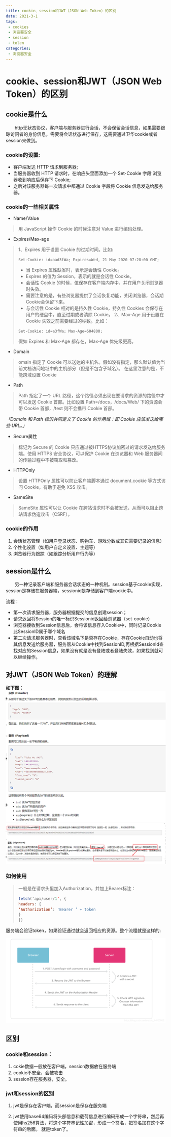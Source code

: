 ```yaml
---
title: cookie、session和JWT（JSON Web Token）的区别
date: 2021-3-1
tags:
 - cookies 
 - 浏览器安全
 - session
 - tolen
categories: 
 - 浏览器安全
---
```

# cookie、session和JWT（JSON Web Token）的区别

## cookie是什么
&emsp;&emsp;http无状态协议，客户端与服务器进行会话，不会保留会话信息，如果需要跟踪访问者的身份信息，需要将会话状态进行保存，这需要通过卫华cookie或者session来做到。

### cookie的设置:
* 客户端发送 HTTP 请求到服务器;
* 当服务器收到 HTTP 请求时，在响应头里面添加一个 Set-Cookie 字段
浏览器收到响应后保存下 Cookie;
* 之后对该服务器每一次请求中都通过 Cookie 字段将 Cookie 信息发送给服务器。

### cookie的一些相关属性

* Name/Value
> 用 JavaScript 操作 Cookie 的时候注意对 Value 进行编码处理。

* Expires/Max-age
>1、Expires 用于设置 Cookie 的过期时间。比如:
> ```http
> Set-Cookie: id=aad3fWa; Expires=Wed, 21 May 2020 07:28:00 GMT;
> ```
> * 当 Expires 属性缺省时，表示是会话性 Cookie。
>* Expires 的值为 Session，表示的就是会话性 Cookie。
>* 会话性 Cookie 的时候，值保存在客户端内存中，并在用户关闭浏览器时失效。
> * 需要注意的是，有些浏览器提供了会话恢复功能，关闭浏览器，会话期Cookie会保留下来。
> * 与会话性 Cookie 相对的是持久性 Cookie，持久性 Cookies 会保存在用户的硬盘中，直至过期或者清除 Cookie。
> 2、Max-Age 用于设置在 Cookie 失效之前需要经过的秒数。比如：
>  ```http
> Set-Cookie: id=a3fWa; Max-Age=604800;
> ```
> 假如 Expires 和 Max-Age 都存在，Max-Age 优先级更高。


* Domain
> omain 指定了 Cookie 可以送达的主机名。假如没有指定，那么默认值为当前文档访问地址中的主机部分（但是不包含子域名）。
> 在这里注意的是，不能跨域设置 Cookie

* Path
> Path 指定了一个 URL 路径，这个路径必须出现在要请求的资源的路径中才可以发送 Cookie 首部。比如设置 Path=/docs，/docs/Web/ 下的资源会带 Cookie 首部，/test 则不会携带 Cookie 首部。
> 
_「Domain 和 Path 标识共同定义了 Cookie 的作用域：即 Cookie 应该发送给哪些 URL。」_
* Secure属性
 >标记为 Secure 的 Cookie 只应通过被HTTPS协议加密过的请求发送给服务端。使用 HTTPS 安全协议，可以保护 Cookie 在浏览器和 Web 服务器间的传输过程中不被窃取和篡改。

 * HTTPOnly
  >设置 HTTPOnly 属性可以防止客户端脚本通过 document.cookie 等方式访问 Cookie，有助于避免 XSS 攻击。
* SameSite
 > SameSite 属性可以让 Cookie 在跨站请求时不会被发送，从而可以阻止跨站请求伪造攻击（CSRF）。

### cookie的作用
1. 会话状态管理（如用户登录状态、购物车、游戏分数或其它需要记录的信息）
2. 个性化设置（如用户自定义设置、主题等）
3. 浏览器行为跟踪（如跟踪分析用户行为等）

## session是什么
&emsp;&emsp;另一种记录客户端和服务器会话状态的一种机制。session基于cookie实现，session是存储在服务器端，sessionid是存储到客户端cookie中。

流程：
* 第一次请求服务器，服务器根据提交的信息创建session；
* 请求返回将Session的唯一标识Sessionid返回给浏览器（set-cookie）
* 浏览器接收到Session信息后，会将该信息存入Cookie中，同时记录Cookie此SessionID属于哪个域名
* 第二次请求服务器时，查看该域名下是否存在Cookie，存在Cookie自动也将其信息发送给服务器，服务器从Cookie中找到SessionID,再根据SessionId查找对应的Session信息，如果没有就是没有登陆或者登陆失效，如果找到就可以继续操作。


## 对JWT（JSON Web Token）的理解
**如下图：**
![jwt](./jwt2.png)
![jwt](./jwt1.png)

### 如何使用
> 一般是在请求头里加入Authorization，并加上Bearer标注：
> ```javascript
>fetch(‘api/user/1’, {
> headers: {
>‘Authorization’: 'Bearer ’ + token
>}
>})
> ```

服务端会验证token，如果验证通过就会返回相应的资源。整个流程就是这样的:

![jwt](./jwt3.png)

## 区别

### cookie和session：

1. cokie数据一般放在客户端，session数据放在服务端
2. cookie不安全，会被攻击
3. session存在服务器，安全。


### jwt和session的区别

1. jwt是保存在客户端，而session是保存在服务端

2. jwt使用base64编码将头部信息和载荷信息进行编码形成一个字符串，然后再使用hs256算法，将这个字符串记性加密，形成一个签名，把签名加在这个字符串的后面。
就是token了。